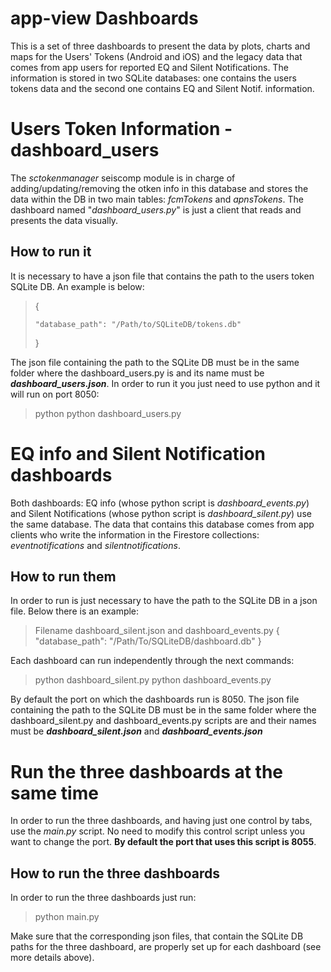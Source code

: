 # app-view Dashboards

This is a set of three dashboards to present the data by plots, charts and maps for the Users' Tokens (Android and iOS) and the legacy data that comes from app users for reported EQ and Silent Notifications. The information is stored in two SQLite databases: one contains the users tokens data and the second one contains EQ and Silent Notif. information.
# Users Token Information - dashboard_users
The *sctokenmanager* seiscomp module is in charge of adding/updating/removing the otken info in this database and stores the data within the DB in two main tables: *fcmTokens* and *apnsTokens*. The dashboard named "*dashboard_users.py*" is just a client that reads and presents the data visually. 
## How to run it
It is necessary to have a json file that contains the path to the users token SQLite DB. An example is below:

> {
> 
>     "database_path": "/Path/to/SQLiteDB/tokens.db"
> 
> }

The json file containing the path to the SQLite DB must be in the same folder where the dashboard_users.py is and its name must be ***dashboard_users.json***.
In order to run it you just need to use python and it will run on port 8050:

> python
> python dashboard_users.py

# EQ info and Silent Notification dashboards
Both dashboards: EQ info (whose python script is *dashboard_events.py*) and Silent Notifications (whose python script is *dashboard_silent.py*) use the same database. The data that contains this database comes from app clients who write the information in the Firestore collections: *eventnotifications* and *silentnotifications*.
## How to run them
In order to run is just necessary to have the path to the SQLite DB in a json file. Below there is an example:

> Filename dashboard_silent.json and dashboard_events.py 
> {
>     "database_path": "/Path/To/SQLiteDB/dashboard.db"
> }

Each dashboard can run independently through the next commands:

> python dashboard_silent.py
> python dashboard_events.py

By default the port on which the dashboards run is 8050. The json file containing the path to the SQLite DB must be in the same folder where the dashboard_silent.py and dashboard_events.py scripts are and their names must be ***dashboard_silent.json*** and ***dashboard_events.json***
# Run the three dashboards at the same time
In order to run the three dashboards, and having just one control by tabs, use the *main.py* script. No need to modify this control script unless you want to change the port. **By default the port that uses this script is 8055**.
## How to run the three dashboards
In order to run the three dashboards just run:

> python main.py

Make sure that the corresponding json files, that contain the SQLite DB paths for the three dashboard, are properly set up for each dashboard (see more details above).


